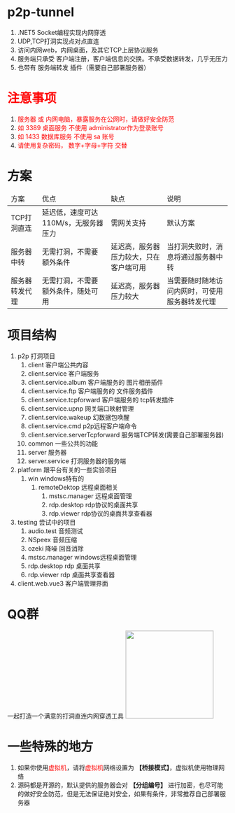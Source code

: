 <!--
 * @Author: snltty
 * @Date: 2021-09-07 00:37:53
 * @LastEditors: snltty
 * @LastEditTime: 2021-10-13 17:54:57
 * @version: v1.0.0
 * @Descripttion: 功能说明
 * @FilePath: \client.web.vue3\src\views\about\home.md
-->

# p2p-tunnel
1. .NET5 Socket编程实现内网穿透
2. UDP,TCP打洞实现点对点直连
3. 访问内网web，内网桌面，及其它TCP上层协议服务
4. 服务端只承受 客户端注册，客户端信息的交换。不承受数据转发，几乎无压力
5. 也带有 服务端转发 插件（需要自己部署服务器）

# <font color="red">注意事项</font>
1. <font color="red">服务器 或 内网电脑，暴露服务在公网时，请做好安全防范</font>
2. <font color="red">如 3389 桌面服务 不使用 administrator作为登录账号</font>
3. <font color="red">如 1433 数据库服务 不使用 sa 账号</font>
4. <font color="red">请使用复杂密码， 数字+字母+字符 交替</font>


# 方案
<table>
    <thead>
        <tr>
            <td>方案</td>
            <td>优点</td>
            <td>缺点</td>
            <td>说明</td>
        </tr>
    </thead>
    <tbody>
        <tr>
            <td>TCP打洞直连</td>
            <td>延迟低，速度可达110M/s，无服务器压力</td>
            <td>需网关支持</td>
            <td>默认方案</td>
        </tr>
        <tr>
            <td>服务器中转</td>
            <td>无需打洞，不需要额外条件</td>
            <td>延迟高，服务器压力较大，只在客户端可用</td>
            <td>当打洞失败时，消息将通过服务器中转</td>
        </tr>
        <tr>
            <td>服务器转发代理</td>
            <td>无需打洞，不需要额外条件，随处可用</td>
            <td>延迟高，服务器压力较大</td>
            <td>当需要随时随地访问内网时，可使用服务器转发代理</td>
        </tr>
    </tbody>
</table>

# 项目结构
1. p2p  打洞项目
    1. client 客户端公共内容
    2. client.service 客户端服务
    3. client.service.album 客户端服务的 图片相册插件
    4. client.service.ftp 客户端服务的  文件服务插件
    5. client.service.tcpforward 客户端服务的 tcp转发插件
    5. client.service.upnp 网关端口映射管理
    5. client.service.wakeup 幻数据包唤醒
    5. client.service.cmd p2p远程客户端命令
    5. client.service.serverTcpforward 服务端TCP转发(需要自己部署服务器)
    6. common 一些公共的功能
    7. server 服务器
    8. server.service 打洞服务器的服务端
2. platform 跟平台有关的一些实验项目
    1. win  windows特有的
        1. remoteDektop 远程桌面相关
            1. mstsc.manager 远程桌面管理
            2. rdp.desktop rdp协议的桌面共享
            3. rdp.viewer rdp协议的桌面共享查看器
3. testing  尝试中的项目
    1. audio.test 音频测试
    2. NSpeex 音频压缩
    3. ozeki 降噪 回音消除
    4. mstsc.manager windows远程桌面管理
    5. rdp.desktop rdp 桌面共享 
    6. rdp.viewer  rdp 桌面共享查看器
4. client.web.vue3 客户端管理界面

# QQ群 
一起打造一个满意的打洞直连内网穿透工具
<img src="./imgs/qrcode.png" width="200" style="border:1px solid #ddd;">


# 一些特殊的地方
1. 如果你使用<font color="red">虚拟机</font>，请将<font color="red">虚拟机</font>网络设置为 **【桥接模式】**，虚拟机使用物理网络
2. 源码都是开源的，默认提供的服务器会对 **【分组编号】** 进行加密，也尽可能的做好安全防范，但是无法保证绝对安全，如果有条件，非常推荐自己部署服务器